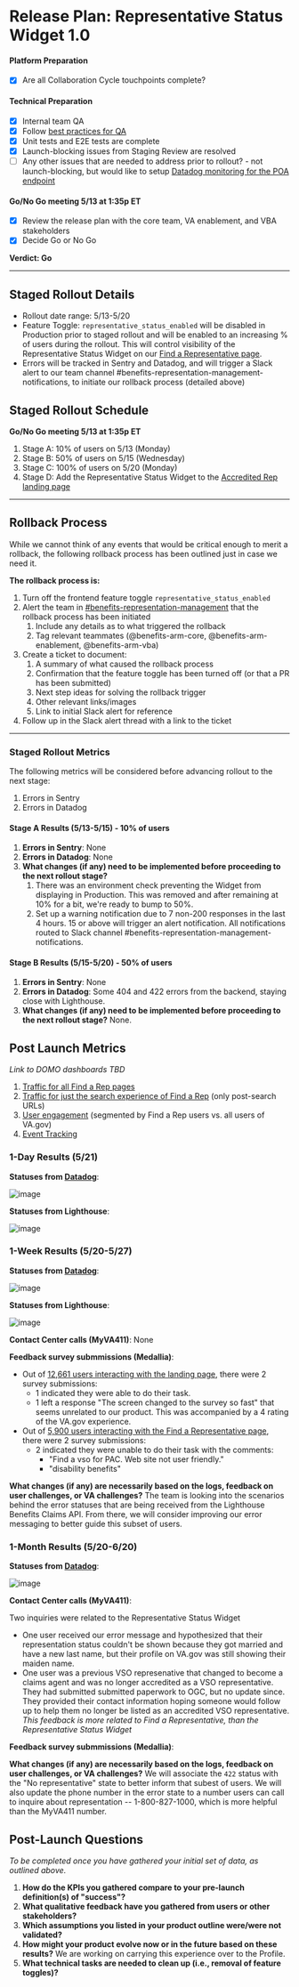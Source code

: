 # Release Plan: Representative Status Widget 1.0

#### Platform Preparation
- [x] Are all Collaboration Cycle touchpoints complete?

#### Technical Preparation
- [x] Internal team QA
- [x] Follow [best practices for QA](https://depo-platform-documentation.scrollhelp.site/developer-docs/qa-and-accessibility-testing)
- [x] Unit tests and E2E tests are complete
- [x] Launch-blocking issues from Staging Review are resolved
- [ ] Any other issues that are needed to address prior to rollout? - not launch-blocking, but would like to setup [Datadog monitoring for the POA endpoint](https://github.com/department-of-veterans-affairs/va.gov-team/issues/82963)

#### Go/No Go meeting 5/13 at 1:35p ET
- [x] Review the release plan with the core team, VA enablement, and VBA stakeholders
- [x] Decide Go or No Go

**Verdict: Go**

***

## Staged Rollout Details

- Rollout date range: 5/13-5/20
- Feature Toggle: `representative_status_enabled` will be disabled in Production prior to staged rollout and will be enabled to an increasing % of users during the rollout. This will control visibility of the Representative Status Widget on our [Find a Representative page](https://www.va.gov/get-help-from-accredited-representative/find-rep/).
- Errors will be tracked in Sentry and Datadog, and will trigger a Slack alert to our team channel #benefits-representation-management-notifications, to initiate our rollback process (detailed above)


## Staged Rollout Schedule
**Go/No Go meeting 5/13 at 1:35p ET**
1. Stage A: 10% of users on 5/13 (Monday)
2. Stage B: 50% of users on 5/15 (Wednesday)
3. Stage C: 100% of users on 5/20 (Monday)
4. Stage D: Add the Representative Status Widget to the [Accredited Rep landing page](https://www.va.gov/get-help-from-accredited-representative/)

*** 

## Rollback Process

While we cannot think of any events that would be critical enough to merit a rollback, the following rollback process has been outlined just in case we need it.

**The rollback process is:**
1. Turn off the frontend feature toggle `representative_status_enabled`
2. Alert the team in [#benefits-representation-management](https://slack.com/archives/C05L6HSJLHM) that the rollback process has been initiated
   1. Include any details as to what triggered the rollback
   2. Tag relevant teammates (@benefits-arm-core, @benefits-arm-enablement, @benefits-arm-vba)
3. Create a ticket to document:
   1. A summary of what caused the rollback process
   2. Confirmation that the feature toggle has been turned off (or that a PR has been submitted)
   3. Next step ideas for solving the rollback trigger
   4. Other relevant links/images
   5. Link to initial Slack alert for reference
4. Follow up in the Slack alert thread with a link to the ticket

***

### Staged Rollout Metrics

The following metrics will be considered before advancing rollout to the next stage:

1. Errors in Sentry
2. Errors in Datadog

#### Stage A Results (5/13-5/15) - 10% of users

1. **Errors in Sentry**: None
2. **Errors in Datadog**: None
3. **What changes (if any) need to be implemented before proceeding to the next rollout stage?**
   1. There was an environment check preventing the Widget from displaying in Production.  This was removed and after remaining at 10% for a bit, we're ready to bump to 50%.
   2. Set up a warning notification due to 7 non-200 responses in the last 4 hours. 15 or above will trigger an alert notification.  All notifications routed to Slack channel #benefits-representation-management-notifications.

#### Stage B Results (5/15-5/20) - 50% of users

1. **Errors in Sentry**: None
2. **Errors in Datadog**: Some 404 and 422 errors from the backend, staying close with Lighthouse.
3. **What changes (if any) need to be implemented before proceeding to the next rollout stage?** None.

## Post Launch Metrics

_Link to DOMO dashboards TBD_

1. [Traffic for all Find a Rep pages](https://analytics.google.com/analytics/web/#/report/content-pages/a50123418w177519031p176188361/_u.date00=20240310&_u.date01=20240319&explorer-table.plotKeys=%5B%5D&explorer-table.filter=get-help-from-accredited-representative/)
2. [Traffic for just the search experience of Find a Rep](https://analytics.google.com/analytics/web/#/report/content-pages/a50123418w177519031p176188361/_u.date00=20240311&_u.date01=20240318&explorer-table.plotKeys=%5B%5D&explorer-table.advFilter=%5B%5B0,%22analytics.pagePath%22,%22BW%22,%22www.va.gov~2Fget-help-from-accredited-representative~2Ffind-rep~2F%3F%22,0%5D%5D/) (only post-search URLs)
3. [User engagement](https://analytics.google.com/analytics/web/#/report/visitors-overview/a50123418w177519031p176188361/_u.date00=20240312&_u.date01=20240318&_.useg=user0ChHUWxaSUWm-5ocHKwm0Q,user_5CvEnKiSOmYYMHT8kTpQQ,builtin1&overview-dimensionSummary.selectedGroup=system&overview-dimensionSummary.selectedDimension=analytics.browser/) (segmented by Find a Rep users vs. all users of VA.gov)
4. [Event Tracking](https://analytics.google.com/analytics/web/#/report/content-event-pages/a50123418w177519031p176188361/_u.date00=20240311&_u.date01=20240413&_.useg=&_r.drilldown=analytics.pagePath:www.va.gov~2Fget-help-from-accredited-representative~2Ffind-rep~2F,analytics.eventCategory:Interactions&explorer-table.plotKeys=%5B%5D&explorer-table.rowCount=50&explorer-graphOptions.selected=analytics.nthDay/)

### 1-Day Results (5/21)

**Statuses from [Datadog](https://vagov.ddog-gov.com/logs?query=%40payload.controller%3A%22RepresentationManagement%3A%3AV0%3A%3APowerOfAttorneyController%22&agg_m=count&agg_m_source=base&agg_t=count&cols=host%2Cservice&fromUser=true&messageDisplay=inline&refresh_mode=sliding&storage=hot&stream_sort=desc&viz=stream&from_ts=1716302570635&to_ts=1716316970635&live=true)**:

![image](https://github.com/department-of-veterans-affairs/va.gov-team/assets/142453186/eaa14cc1-3d8e-4043-879d-984ae73d2bf8)

**Statuses from Lighthouse**:

![image](https://github.com/department-of-veterans-affairs/va.gov-team/assets/142453186/608c75bf-e0b9-4639-b20a-9911cbfffba8)

### 1-Week Results (5/20-5/27)

**Statuses from [Datadog](https://vagov.ddog-gov.com/logs?query=%40payload.controller%3A%22RepresentationManagement%3A%3AV0%3A%3APowerOfAttorneyController%22&agg_m=count&agg_m_source=base&agg_t=count&cols=host%2Cservice&fromUser=true&messageDisplay=inline&refresh_mode=sliding&storage=hot&stream_sort=desc&viz=stream&from_ts=1716302570635&to_ts=1716316970635&live=true)**:

![image](https://github.com/department-of-veterans-affairs/va.gov-team/assets/142453186/e8f38e79-38a4-45e0-aa08-2da3cc9a79b5)

**Statuses from Lighthouse**:

![image](https://github.com/department-of-veterans-affairs/va.gov-team/assets/142453186/594b20c7-a3dd-4edc-91a9-2ee26db6109e)

**Contact Center calls (MyVA411)**: None

**Feedback survey submmissions (Medallia)**:  
- Out of [12,661 users interacting with the landing page](https://analytics.google.com/analytics/web/#/report/visitors-overview/a50123418w177519031p176188361/_u.date00=20240520&_u.date01=20240527&_.useg=user0ChHUWxaSUWm-5ocHKwm0Q,user_5CvEnKiSOmYYMHT8kTpQQ,builtin1&overview-dimensionSummary.selectedGroup=system&overview-dimensionSummary.selectedDimension=analytics.browser/), there were 2 survey submissions:
   - 1 indicated they were able to do their task.
   - 1 left a response "The screen changed to the survey so fast" that seems unrelated to our product.  This was accompanied by a 4 rating of the VA.gov experience.
- Out of [5,900 users interacting with the Find a Representative page](https://analytics.google.com/analytics/web/#/report/visitors-overview/a50123418w177519031p176188361/_u.date00=20240520&_u.date01=20240527&_.useg=user0ChHUWxaSUWm-5ocHKwm0Q,user_5CvEnKiSOmYYMHT8kTpQQ,builtin1&overview-dimensionSummary.selectedGroup=system&overview-dimensionSummary.selectedDimension=analytics.browser/), there were 2 survey submissions:
   - 2 indicated they were unable to do their task with the comments:
      - "Find a vso for PAC. Web site not user friendly."
      - "disability benefits"

**What changes (if any) are necessarily based on the logs, feedback on user challenges, or VA challenges?** The team is looking into the scenarios behind the error statuses that are being received from the Lighthouse Benefits Claims API.  From there, we will consider improving our error messaging to better guide this subset of users.

### 1-Month Results (5/20-6/20)

**Statuses from [Datadog](https://vagov.ddog-gov.com/logs?query=%40payload.controller%3A%22RepresentationManagement%3A%3AV0%3A%3APowerOfAttorneyController%22&agg_m=count&agg_m_source=base&agg_t=count&cols=host%2Cservice&fromUser=true&messageDisplay=inline&refresh_mode=sliding&storage=hot&stream_sort=desc&viz=stream&from_ts=1716302570635&to_ts=1716316970635&live=true)**:

![image](https://github.com/department-of-veterans-affairs/va.gov-team/assets/142453186/2790b0fc-b55b-43ac-b3e0-4814bee84b49)

**Contact Center calls (MyVA411)**: 

Two inquiries were related to the Representative Status Widget
- One user received our error message and hypothesized that their representation status couldn't be shown because they got married and have a new last name, but their profile on VA.gov was still showing their maiden name.
- One user was a previous VSO represenative that changed to become a claims agent and was no longer accredited as a VSO representative.  They had submitted submitted paperwork to OGC, but no update since.  They provided their contact information hoping someone would follow up to help them no longer be listed as an accredited VSO representative.   _This feedback is more related to Find a Representative, than the Representative Status Widget_

**Feedback survey submmissions (Medallia)**:  

**What changes (if any) are necessarily based on the logs, feedback on user challenges, or VA challenges?** 
We will associate the `422` status with the "No representative" state to better inform that subest of users.  We will also update the phone number in the error state to a number users can call to inquire about representation -- 1-800-827-1000, which is more helpful than the MyVA411 number.


## Post-Launch Questions

_To be completed once you have gathered your initial set of data, as outlined above._

1. **How do the KPIs you gathered compare to your pre-launch definition(s) of "success"?**
2. **What qualitative feedback have you gathered from users or other stakeholders?** 
3. **Which assumptions you listed in your product outline were/were not validated?**
4. **How might your product evolve now or in the future based on these results?** We are working on carrying this experience over to the Profile.
5. **What technical tasks are needed to clean up (i.e., removal of feature toggles)?** 
